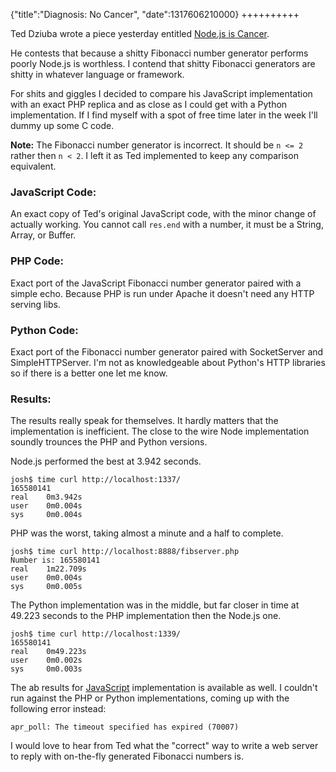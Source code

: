 {"title":"Diagnosis: No Cancer", "date":1317606210000}
++++++++++

Ted Dziuba wrote a piece yesterday entitled [Node.js is Cancer][node cancer].

He contests that because a shitty Fibonacci number generator performs poorly Node.js is worthless. I contend that shitty Fibonacci generators are shitty in whatever language or framework.

For shits and giggles I decided to compare his JavaScript implementation with an exact PHP replica and as close as I could get with a Python implementation. If I find myself with a spot of free time later in the week I'll dummy up some C code.

**Note:** The Fibonacci number generator is incorrect. It should be `n <= 2` rather then `n < 2`. I left it as Ted implemented to keep any comparison equivalent.

### JavaScript Code:
An exact copy of Ted's original JavaScript code, with the minor change of actually working. You cannot call `res.end` with a number, it must be a String, Array, or Buffer.

<script src="https://gist.github.com/1258318.js"> </script>

### PHP Code:
Exact port of the JavaScript Fibonacci number generator paired with a simple echo. Because PHP is run under Apache it doesn't need any HTTP serving libs.

<script src="https://gist.github.com/1258315.js"> </script>

### Python Code:
Exact port of the Fibonacci number generator paired with SocketServer and SimpleHTTPServer. I'm not as knowledgeable about Python's HTTP libraries so if there is a better one let me know.

<script src="https://gist.github.com/1258347.js"> </script>

### Results:

The results really speak for themselves. It hardly matters that the implementation is inefficient. The close to the wire Node implementation soundly trounces the PHP and Python versions.

Node.js performed the best at 3.942 seconds.

    josh$ time curl http://localhost:1337/
    165580141
    real    0m3.942s
    user    0m0.004s
    sys     0m0.004s

PHP was the worst, taking almost a minute and a half to complete.

    josh$ time curl http://localhost:8888/fibserver.php
    Number is: 165580141
    real    1m22.709s
    user    0m0.004s
    sys     0m0.005s

The Python implementation was in the middle, but far closer in time at 49.223 seconds to the PHP implementation then the Node.js one.

    josh$ time curl http://localhost:1339/
    165580141
    real    0m49.223s
    user    0m0.002s
    sys     0m0.003s

The ab results for [JavaScript][ab js] implementation is available as well. I couldn't run against the PHP or Python implementations, coming up with the following error instead:

    apr_poll: The timeout specified has expired (70007)

I would love to hear from Ted what the "correct" way to write a web server to reply with on-the-fly generated Fibonacci numbers is.

[node cancer]: http://teddziuba.com/2011/10/node-js-is-cancer.html
[ab js]: https://gist.github.com/1258324